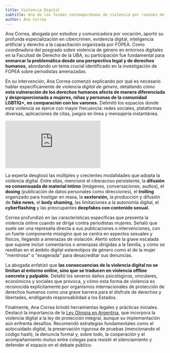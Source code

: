 ```yaml
---
title: Violencia Digital
subtitle: Una de las formas contemporáneas de violencia por razones de género
author: Ana Correa
---
```


Ana Correa, abogada por estudios y comunicadora por vocación, aportó su profunda especialización en cibercrimen, evidencia digital, inteligencia artificial y derecho a la capacitación organizada por FOPEA. Como coordinadora del posgrado sobre violencia de género en entornos digitales en la Facultad de Derecho de la UBA, su participación fue fundamental para **enmarcar la problemática desde una perspectiva legal y de derechos humanos,** abordando un tema crucial identificado en la investigación de FOPEA sobre periodistas amenazadas.  

En su intervención, Ana Correa comenzó explicando por qué es necesario hablar específicamente de violencia *digital de género*, detallando cómo **esta vulneración de los derechos humanos afecta de manera diferenciada y desproporcionada a mujeres, niñas y personas de la comunidad LGBTIQ+, en comparación con los varones.** Delimitó los espacios donde esta violencia se ejerce con mayor frecuencia: redes sociales, plataformas diversas, aplicaciones de citas, juegos en línea y mensajería instantánea.  

<iframe class="w-full h-[315px] lg:w-[560px] lg:h-[315px]" src="https://www.youtube.com/embed/L0uZzcZS15w" title="YouTube video player" frameborder="0" allow="accelerometer; autoplay; clipboard-write; encrypted-media; gyroscope; picture-in-picture" allowfullscreen></iframe>

La experta desglosó las múltiples y crecientes modalidades que adopta la violencia digital. Entre ellas, mencionó el ciberacoso persistente, la **difusión no consensuada de material íntimo** (imágenes, conversaciones, audios), el **doxing** (publicación de datos personales como direcciones), el **trolling** organizado para hostigar en masa, la **sextorsión,** la producción y difusión de **fake news**, el **body shaming,** las limitaciones a la autonomía digital, el **cyberflashing** y las preocupantes **deepfakes con contenido sexual.**

Correa profundizó en las características específicas que presenta la violencia online cuando se dirige contra periodistas mujeres. Señaló que suele ser una represalia directa a sus publicaciones o intervenciones, con un fuerte componente misógino que se centra en aspectos sexuales y físicos, llegando a amenazas de violación. Alertó sobre la grave escalada que supone incluir comentarios o amenazas dirigidas a la familia, y cómo se reeditan en el ámbito digital estereotipos de género como el de la mujer "mentirosa" o "exagerada" para desacreditar sus denuncias.  

La abogada enfatizó que **las consecuencias de la violencia digital no se limitan al entorno online, sino que se traducen en violencia offline concreta y palpable.** Detalló los severos daños psicológicos, vinculares, económicos y sociales que provoca, y cómo esta forma de violencia es reconocida explícitamente por organismos internacionales de protección de derechos humanos como una grave barrera para el disfrute de derechos y libertades, endilgando responsabilidad a los Estados.  

Finalmente, Ana Correa brindó herramientas legales y prácticas iniciales. Destacó la importancia de la [Ley Olimpia en Argentina](https://www.argentina.gob.ar/noticias/ley-olimpia-el-gobierno-promulgo-la-legislacion-que-incorpora-la-violencia-digital-como-una), que incorpora la violencia digital a la ley de protección integral, aunque su implementación aún enfrenta desafíos. Recomendó estrategias fundamentales como el autocuidado digital, la preservación rigurosa de pruebas (mencionando el código hash), la denuncia formal y, sobre todo, la cooperación y el acompañamiento mutuo entre colegas para resistir el silenciamiento y defender el espacio en el debate público.  
